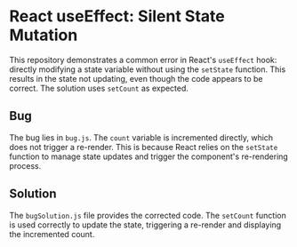 # React useEffect: Silent State Mutation
This repository demonstrates a common error in React's `useEffect` hook: directly modifying a state variable without using the `setState` function.  This results in the state not updating, even though the code appears to be correct. The solution uses `setCount` as expected.

## Bug
The bug lies in `bug.js`. The `count` variable is incremented directly, which does not trigger a re-render. This is because React relies on the `setState` function to manage state updates and trigger the component's re-rendering process.

## Solution
The `bugSolution.js` file provides the corrected code.  The `setCount` function is used correctly to update the state, triggering a re-render and displaying the incremented count.